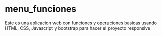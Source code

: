 # menu_funciones
Este es una aplicacion web con funciones y operaciones basicas 
usando HTML, CSS, Javascript y bootstrap para hacer el proyecto responsive 
